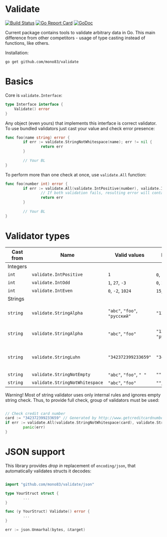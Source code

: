# Validate

[![Build Status](https://travis-ci.org/mono83/validate.svg?branch=master)](https://travis-ci.org/mono83/validate)
[![Go Report Card](https://goreportcard.com/badge/github.com/mono83/validate)](https://goreportcard.com/report/github.com/mono83/validate)
[![GoDoc](https://godoc.org/github.com/mono83/validate?status.svg)](https://godoc.org/github.com/mono83/validate)

Current package contains tools to validate arbitrary data in Go. 
This main difference from other competitors - usage of type casting instead of functions, like others.

Installation:

`go get github.com/mono83/validate`


# Basics

Core is `validate.Interface`:

```go
type Interface interface {
	Validate() error
}
```

Any object (even yours) that implements this interface is correct validator. 
To use bundled validators just cast your value and check error presence:

```go
func foo(name string) error {
        if err := validate.StringNotWhitespace(name); err != nil {
                return err
        }
        
        // Your BL
}
```

To perform more than one check at once, use `validate.All` function:
```go
func foo(number int) error {
        if err := validate.All(validate.IntPositive(number), validate.IntOdd(number)); err != nil {
                // If both validation fails, resulting error will contain combined message
                return err
        }
        
        // Your BL
}
```

# Validator types

| Cast from | Name | Valid values | Invalid values |  |
| --------- | ---- | ------------ | -------------- | --- |
|    Integers    |||||
| `int` | `validate.IntPositive` | `1` | `0`, `-1` | |
| `int` | `validate.IntOdd` | `1`, `27`, `-3` | `0`, `2` | |
| `int` | `validate.IntEven` | `0`, `-2`, `1024` | `15`, `-1` | |
|    Strings    |||||
| `string` | `validate.StringAlpha` | `"abc"`, `"foo"`, `"русский"` | `"123abc"` | Only UTF-8 letters |
| `string` | `validate.StringAlpha` | `"abc"`, `"foo"` | `"123abc"`, `"русский"` | Only latin-1 letters |
| `string` | `validate.StringLuhn` | `"342372399233659"` | `"342372399233658"` | Luhn validation for credit cards |
| `string` | `validate.StringNotEmpty` | `"abc"`, `"foo"`, `" "` | `""` | |
| `string` | `validate.StringNotWhitespace` | `"abc"`, `"foo"` | `""`, `" "`, `" \n "` | |

Warning!
Most of string validator uses only internal rules and ignores empty string check. Thus, to provide full check, 
group of validators must be used:
```go

// Check credit card number
card := "342372399233659" // Generated by http://www.getcreditcardnumbers.com/
if err := validate.All(validate.StringNotWhitespace(card), validate.StringLuhn(card)); err != nil {
        panic(err)
}

```

# JSON support

This library provides *drop in* replacement of `encoding/json`, that automatically validates structs it decodes:

```go

import "github.com/mono83/validate/json"

type YourStruct struct {
        ...
}

func (y YourStruct) Validate() error {
        ...
}

err := json.Unmarhal(bytes, &target)

```
